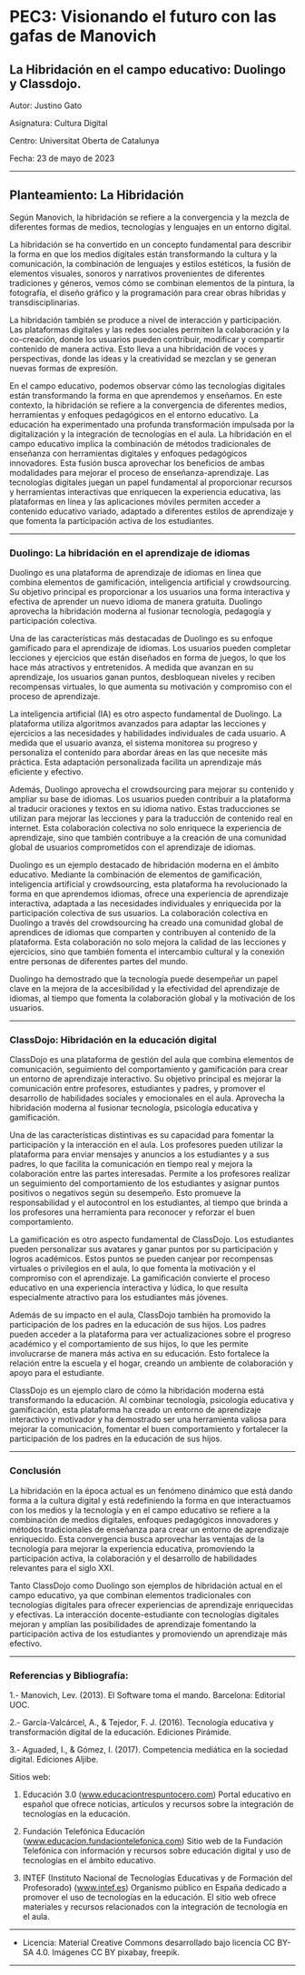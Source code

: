 # PEC3: Visionando el futuro con las gafas de Manovich 
## La Hibridación en el campo educativo: Duolingo y Classdojo.

Autor: Justino Gato
 
Asignatura: Cultura Digital
 
Centro: Universitat Oberta de Catalunya
 
Fecha: 23 de mayo de 2023 
 
---
 
## Planteamiento: La Hibridación

Según Manovich, la hibridación se refiere a la convergencia y la mezcla de diferentes formas de medios, tecnologías y lenguajes en un entorno digital.

La hibridación se ha convertido en un concepto fundamental para describir la forma en que los medios digitales están transformando la cultura y la comunicación, la combinación de lenguajes y estilos estéticos, la fusión de elementos visuales, sonoros y narrativos provenientes de diferentes tradiciones y géneros, vemos cómo se combinan elementos de la pintura, la fotografía, el diseño gráfico y la programación para crear obras híbridas y transdisciplinarias.

La hibridación también se produce a nivel de interacción y participación. Las plataformas digitales y las redes sociales permiten la colaboración y la co-creación, donde los usuarios pueden contribuir, modificar y compartir contenido de manera activa. Esto lleva a una hibridación de voces y perspectivas, donde las ideas y la creatividad se mezclan y se generan nuevas formas de expresión.

En el campo educativo, podemos observar cómo las tecnologías digitales están transformando la forma en que aprendemos y enseñamos. En este contexto, la hibridación se refiere a la convergencia de diferentes medios, herramientas y enfoques pedagógicos en el entorno educativo. La educación ha experimentado una profunda transformación impulsada por la digitalización y la integración de tecnologías en el aula. La hibridación en el campo educativo implica la combinación de métodos tradicionales de enseñanza con herramientas digitales y enfoques pedagógicos innovadores. Esta fusión busca aprovechar los beneficios de ambas modalidades para mejorar el proceso de enseñanza-aprendizaje. Las tecnologías digitales juegan un papel fundamental al proporcionar recursos y herramientas interactivas que enriquecen la experiencia educativa, las plataformas en línea y las aplicaciones móviles permiten acceder a contenido educativo variado, adaptado a diferentes estilos de aprendizaje y que fomenta la participación activa de los estudiantes.

---

### Duolingo: La hibridación en el aprendizaje de idiomas
Duolingo es una plataforma de aprendizaje de idiomas en línea que combina elementos de gamificación, inteligencia artificial y crowdsourcing. Su objetivo principal es proporcionar a los usuarios una forma interactiva y efectiva de aprender un nuevo idioma de manera gratuita. Duolingo aprovecha la hibridación moderna al fusionar tecnología, pedagogía y participación colectiva.

Una de las características más destacadas de Duolingo es su enfoque gamificado para el aprendizaje de idiomas. Los usuarios pueden completar lecciones y ejercicios que están diseñados en forma de juegos, lo que los hace más atractivos y entretenidos. A medida que avanzan en su aprendizaje, los usuarios ganan puntos, desbloquean niveles y reciben recompensas virtuales, lo que aumenta su motivación y compromiso con el proceso de aprendizaje.

La inteligencia artificial (IA) es otro aspecto fundamental de Duolingo. La plataforma utiliza algoritmos avanzados para adaptar las lecciones y ejercicios a las necesidades y habilidades individuales de cada usuario. A medida que el usuario avanza, el sistema monitorea su progreso y personaliza el contenido para abordar áreas en las que necesite más práctica. Esta adaptación personalizada facilita un aprendizaje más eficiente y efectivo.

Además, Duolingo aprovecha el crowdsourcing para mejorar su contenido y ampliar su base de idiomas. Los usuarios pueden contribuir a la plataforma al traducir oraciones y textos en su idioma nativo. Estas traducciones se utilizan para mejorar las lecciones y para la traducción de contenido real en internet. Esta colaboración colectiva no solo enriquece la experiencia de aprendizaje, sino que también contribuye a la creación de una comunidad global de usuarios comprometidos con el aprendizaje de idiomas.

Duolingo es un ejemplo destacado de hibridación moderna en el ámbito educativo. Mediante la combinación de elementos de gamificación, inteligencia artificial y crowdsourcing, esta plataforma ha revolucionado la forma en que aprendemos idiomas, ofrece una experiencia de aprendizaje interactiva, adaptada a las necesidades individuales y enriquecida por la participación colectiva de sus usuarios.
La colaboración colectiva en Duolingo a través del crowdsourcing ha creado una comunidad global de aprendices de idiomas que comparten y contribuyen al contenido de la plataforma. Esta colaboración no solo mejora la calidad de las lecciones y ejercicios, sino que también fomenta el intercambio cultural y la conexión entre personas de diferentes partes del mundo.

Duolingo ha demostrado que la tecnología puede desempeñar un papel clave en la mejora de la accesibilidad y la efectividad del aprendizaje de idiomas, al tiempo que fomenta la colaboración global y la motivación de los usuarios.
___

### ClassDojo: Hibridación en la educación digital 
ClassDojo es una plataforma de gestión del aula que combina elementos de comunicación, seguimiento del comportamiento y gamificación para crear un entorno de aprendizaje interactivo. Su objetivo principal es mejorar la comunicación entre profesores, estudiantes y padres, y promover el desarrollo de habilidades sociales y emocionales en el aula. Aprovecha la hibridación moderna al fusionar tecnología, psicología educativa y gamificación.

Una de las características distintivas es su capacidad para fomentar la participación y la interacción en el aula. Los profesores pueden utilizar la plataforma para enviar mensajes y anuncios a los estudiantes y a sus padres, lo que facilita la comunicación en tiempo real y mejora la colaboración entre las partes interesadas. Permite a los profesores realizar un seguimiento del comportamiento de los estudiantes y asignar puntos positivos o negativos según su desempeño. Esto promueve la responsabilidad y el autocontrol en los estudiantes, al tiempo que brinda a los profesores una herramienta para reconocer y reforzar el buen comportamiento.

La gamificación es otro aspecto fundamental de ClassDojo. Los estudiantes pueden personalizar sus avatares y ganar puntos por su participación y logros académicos. Estos puntos se pueden canjear por recompensas virtuales o privilegios en el aula, lo que fomenta la motivación y el compromiso con el aprendizaje. La gamificación convierte el proceso educativo en una experiencia interactiva y lúdica, lo que resulta especialmente atractivo para los estudiantes más jóvenes.

Además de su impacto en el aula, ClassDojo también ha promovido la participación de los padres en la educación de sus hijos. Los padres pueden acceder a la plataforma para ver actualizaciones sobre el progreso académico y el comportamiento de sus hijos, lo que les permite involucrarse de manera más activa en su educación. Esto fortalece la relación entre la escuela y el hogar, creando un ambiente de colaboración y apoyo para el estudiante.

ClassDojo es un ejemplo claro de cómo la hibridación moderna está transformando la educación. Al combinar tecnología, psicología educativa y gamificación, esta plataforma ha creado un entorno de aprendizaje interactivo y motivador y ha demostrado ser una herramienta valiosa para mejorar la comunicación, fomentar el buen comportamiento y fortalecer la participación de los padres en la educación de sus hijos.
___

### Conclusión
La hibridación en la época actual es un fenómeno dinámico que está dando forma a la cultura digital y está redefiniendo la forma en que interactuamos con los medios y la tecnología y en el campo educativo se refiere a la combinación de medios digitales, enfoques pedagógicos innovadores y métodos tradicionales de enseñanza para crear un entorno de aprendizaje enriquecido. Esta convergencia busca aprovechar las ventajas de la tecnología para mejorar la experiencia educativa, promoviendo la participación activa, la colaboración y el desarrollo de habilidades relevantes para el siglo XXI.

Tanto ClassDojo como Duolingo son ejemplos de hibridación actual en el campo educativo, ya que combinan elementos tradicionales con tecnologías digitales para ofrecer experiencias de aprendizaje enriquecidas y efectivas. La interacción docente-estudiante con tecnologías digitales mejoran y amplían las posibilidades de aprendizaje fomentando la participación activa de los estudiantes y promoviendo un aprendizaje más efectivo.
___

### Referencias y Bibliografía: 
1.- Manovich, Lev. (2013). El Software toma el mando. Barcelona: Editorial UOC.

2.- García-Valcárcel, A., & Tejedor, F. J. (2016). Tecnología educativa y transformación digital de la educación. Ediciones Pirámide.

3.- Aguaded, I., & Gómez, I. (2017). Competencia mediática en la sociedad digital. Ediciones Aljibe.


Sitios web:
1.	Educación 3.0 (www.educaciontrespuntocero.com)
Portal educativo en español que ofrece noticias, artículos y recursos sobre la integración de tecnologías en la educación.

2.	Fundación Telefónica Educación (www.educacion.fundaciontelefonica.com)
Sitio web de la Fundación Telefónica con información y recursos sobre educación digital y uso de tecnologías en el ámbito educativo.

3.	INTEF (Instituto Nacional de Tecnologías Educativas y de Formación del Profesorado) (www.intef.es)
Organismo público en España dedicado a promover el uso de tecnologías en la educación. El sitio web ofrece materiales y recursos relacionados con la integración de tecnología en el aula.
________________________________________
* Licencia: Material Creative Commons desarrollado bajo licencia CC BY-SA 4.0. Imágenes CC BY pixabay, freepik.

----
